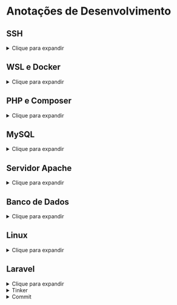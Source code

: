 # Anotações de Desenvolvimento

## SSH
<details>
  <summary>Clique para expandir</summary>
  
  - **Gerar chave SSH:**
  ```bash
    ssh-keygen
  ```

  - **Buscando chave privada:**
  ```bash
    cat ~/.ssh/id_rsa
  ```

  - **Buscando chave pública:**
  ```bash
    cat ~/.ssh/id_rsa.pub
  ```
</details>

## WSL e Docker

<details>
<summary>Clique para expandir</summary>

- **Iniciar serviço Docker:**
  ```bash
  sudo service docker start
  ```

- **Lista de distribuições no WSL:**
  ```bash
  wsl --list --verbose
  ```

- **Definir versão padrão do WSL:**
  ```bash
  wsl --set-version Ubuntu-20.04 2
  ```

- **Desinstalar distribuição:**
  ```bash
  wsl --unregister Ubuntu-24.04
  ```

- **Configurações do WSL:**
  Ao iniciar o WSL, edite o arquivo de configuração:
  ```bash
  sudo vim /etc/wsl.conf
  ```

- **Iniciar ambiente Docker com docker-compose:**
  ```bash
  docker-compose up -d
  ```

</details>

## PHP e Composer

<details>
<summary>Clique para expandir</summary>

- **Instalar PHP CLI, Unzip e Curl:**
  ```bash
  sudo apt install php-cli unzip curl
  ```

- **Baixar o Composer:**
  ```bash
  curl -sS https://getcomposer.org/installer -o composer-setup.php
  ```

- **Instalar o Composer:**
  ```bash
  sudo php composer-setup.php --install-dir=/usr/local/bin --filename=composer
  ```



- **Verificar versões possíveis do PHP:**
  ```bash
  sudo update-alternatives --config php
  ```

</details>

## MySQL

<details>
<summary>Clique para expandir</summary>

- **Iniciar MySQL:**
  ```bash
  sudo service mysql start
  sudo mysql -u root -p
  ```

- **Redefinir privilégios de um usuário:**
  ```sql
  ALTER USER 'root'@'localhost' IDENTIFIED WITH mysql_native_password BY 'root';
  FLUSH PRIVILEGES;
  ```

- **Verificar a porta do MySQL:**
  ```bash
  cat /etc/mysql/mysql.conf.d/mysqld.cnf | grep port
  ```

- **Verificar conexão do MySQL:**
  ```bash
  sudo service mysql status
  ```

- **Instalar PHP para MySQL:**
  ```bash
  sudo apt install php8.2-mysql
  ```

- **Usando a porta 3306:**
  ```bash
  sudo ss -tuln | grep 3306
  sudo lsof -i :80
  ```

</details>

## Servidor Apache

<details>
<summary>Clique para expandir</summary>

- **Identificar status e parar servidor Apache:**
  ```bash
  sudo systemctl status apache2
  sudo systemctl stop apache2
  ```

</details>

## Banco de Dados

<details>
<summary>Clique para expandir</summary>

- **Criar usuário no banco de dados:**
  ```sql
  CREATE USER 'sail'@'%' IDENTIFIED BY 'password';
  GRANT ALL PRIVILEGES ON *.* TO 'sail'@'%';
  FLUSH PRIVILEGES;
  ```

</details>


## Linux

<details>
<summary>Clique para expandir</summary>

- **Substituir linhas com o primeiro parâmetro para as do segundo parâmetro:**
  ```bash
  sed -i 's/utf8mb4_0900_ai_ci/utf8mb4_unicode_ci/g' seu_arquivo_dump.sql
  ```

- **Definir permissões e alterar o proprietário do diretório:**
  ```bash
  sudo chmod -R 775 /home/julio/projects/atlas-goinfra
  sudo chown -R $USER:$USER /home/julio/projects/atlas-goinfra
  ```

- **Este código verifica a integridade do instalador do Composer ao comparar seu hash oficial com o hash local:**
  ```bash
  HASH=$(curl -sS https://composer.github.io/installer.sig)
  php -r "if (hash_file('SHA384', 'composer-setup.php') === '$HASH') { echo 'Installer verified'; } else { echo 'Installer corrupt'; unlink('composer-setup.php'); } echo PHP_EOL;"
  ```

</details>


## Laravel

<details>
<summary>Clique para expandir</summary>

- **Criar um ambiente Laravel:**
  ```bash
  curl -s "https://laravel.build/laravel-10-teste?with=mysql,redis,mailpit" | bash
  ```

- **Controllers de utilização Única**
  ```bash
  sail artisan make:controller CheckoutController --invokable
  ```

- **Utilizando resources**
  ```bash
  sail artisan make:controller PostController --resource --model=Post
  ```


  <details>
  <summary>Utilizando um apelido para "./vendor/bin/sail"</summary>
  - **Abra o arquivo de configuração**
    ```
    vim ~/.bashrc
    ```
  - **Cole o comando abaixo no final do arquivo**
    ```
    alias sail='[ -f sail ] && bash sail || ./vendor/bin/sail'
    ```
- **Feche o Arquivo de configuração**
    ```
    source ~/.bashrc
    ```
  </details>

  <details>
  <summary>Tinker</summary>

    - **Buscando valores com a Model:**
      ```bash
      App\Models\Fornecedor::all()->toArray();
      ```

    - **Buscando valores com "DB":**
      ```bash
      DB::table('fornecedores')->get();
      ```

    - **Buscando Colunas:**
      ```bash
      Schema::getColumnListing('contrato_trechos_geo_view');
      ```

    - **Truncando tabela*:*
      ```bash
      App\Models\Fornecedor::truncate();
      ```
  </details>

    <details>
  <summary>Commit</summary>
    - **Rodando comando que está no Lint:**
      ```Lint
      npm run lint -- --fix
      ```
  </details>
</details>



